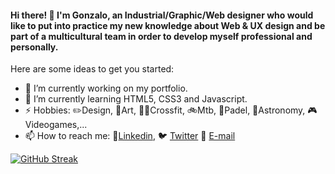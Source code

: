 #### Hi there! 👋 I'm Gonzalo, an Industrial/Graphic/Web designer who would like to put into practice my new knowledge about Web & UX design and be part of a multicultural team in order to develop myself professional and personally. 




Here are some ideas to get you started:

- :wrench: I’m currently working on my portfolio.
- 🌱 I’m currently learning HTML5, CSS3 and Javascript.
- ⚡ Hobbies: ✏️Design, 🎨Art, 🏋️‍♂️Crossfit, 🚲Mtb, 🎾Padel, 🔭Astronomy, 🎮Videogames,...
- 📫 How to reach me: :blue_book:[Linkedin](https://www.linkedin.com/in/gonzalo-soriano-franc%C3%A9s-522392130/),  :bird: [Twitter](https://twitter.com/g0nz4l0_) 📧 [E-mail](mailto:gonzalosofran@hotmail.com)




[![GitHub Streak](http://github-readme-streak-stats.herokuapp.com?user=ggonzaloo10&theme=github-light&date_format=j%20M%5B%20Y%5D&fire=DD2727)](https://git.io/streak-stats)
<!-- - - 👯 I’m looking to collaborate on ...
- 🤔 I’m looking for help with ... -->
<!-- - 😄 Pronouns: ...
- ⚡ Hobbies: ... --> 
